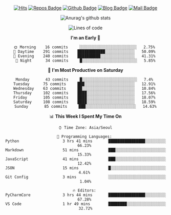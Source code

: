 
<div align=center>

[![Hits](https://hits.seeyoufarm.com/api/count/incr/badge.svg?url=https%3A%2F%2Fgithub.com/sangm1n)](https://hits.seeyoufarm.com) 
[![Repos Badge](https://badges.pufler.dev/repos/sangm1n)](https://badges.pufler.dev)
[![Github Badge](http://img.shields.io/badge/-github-black?style=flat-square&logo=github&logoColor=white&link=https:https://github.com/sangm1n/)](https://github.com/sangm1n/)
[![Blog Badge](http://img.shields.io/badge/-devlog-00C7B7?style=flat-square&logo=Netlify&logoColor=white&link=https:https://sangminlog.netlify.app/)](https://sangminlog.netlify.app/)
[![Mail Badge](http://img.shields.io/badge/-mail-D14836?style=flat-square&logo=Gmail&logoColor=white&link=mailto:dltkd96als@naver.com)](mailto:dltkd96als@naver.com/)

![Anurag's github stats](https://github-readme-stats.vercel.app/api?username=sangm1n&show_icons=true&theme=highcontrast)

</div>

<div align=center>
 
<!--START_SECTION:waka-->
![Lines of code](https://img.shields.io/badge/From%20Hello%20World%20I%27ve%20Written-2.2%20million%20lines%20of%20code-blue)

**I'm an Early 🐤** 

```text
🌞 Morning    16 commits     ░░░░░░░░░░░░░░░░░░░░░░░░░   2.75% 
🌆 Daytime    291 commits    ████████████░░░░░░░░░░░░░   50.09% 
🌃 Evening    240 commits    ██████████░░░░░░░░░░░░░░░   41.31% 
🌙 Night      34 commits     █░░░░░░░░░░░░░░░░░░░░░░░░   5.85%

```
📅 **I'm Most Productive on Saturday** 

```text
Monday       43 commits     █░░░░░░░░░░░░░░░░░░░░░░░░   7.4% 
Tuesday      75 commits     ███░░░░░░░░░░░░░░░░░░░░░░   12.91% 
Wednesday    63 commits     ██░░░░░░░░░░░░░░░░░░░░░░░   10.84% 
Thursday     102 commits    ████░░░░░░░░░░░░░░░░░░░░░   17.56% 
Friday       105 commits    ████░░░░░░░░░░░░░░░░░░░░░   18.07% 
Saturday     108 commits    ████░░░░░░░░░░░░░░░░░░░░░   18.59% 
Sunday       85 commits     ███░░░░░░░░░░░░░░░░░░░░░░   14.63%

```


📊 **This Week I Spent My Time On** 

```text
⌚︎ Time Zone: Asia/Seoul

💬 Programming Languages: 
Python                   3 hrs 41 mins       ████████████████░░░░░░░░░   66.23% 
Markdown                 51 mins             ███░░░░░░░░░░░░░░░░░░░░░░   15.33% 
JavaScript               41 mins             ███░░░░░░░░░░░░░░░░░░░░░░   12.42% 
JSON                     15 mins             █░░░░░░░░░░░░░░░░░░░░░░░░   4.61% 
Git Config               3 mins              ░░░░░░░░░░░░░░░░░░░░░░░░░   1.04%

🔥 Editors: 
PyCharmCore              3 hrs 44 mins       ████████████████░░░░░░░░░   67.28% 
VS Code                  1 hr 49 mins        ████████░░░░░░░░░░░░░░░░░   32.72%

```


<!--END_SECTION:waka-->

</div>

<!--
**sangm1n/sangm1n** is a ✨ _special_ ✨ repository because its `README.md` (this file) appears on your GitHub profile.

Here are some ideas to get you started:

- 🔭 I’m currently working on ...
- 🌱 I’m currently learning ...
- 👯 I’m looking to collaborate on ...
- 🤔 I’m looking for help with ...
- 💬 Ask me about ...
- 📫 How to reach me: ...
- 😄 Pronouns: ...
- ⚡ Fun fact: ...

https://shields.io/
-->



